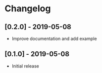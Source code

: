 # Changelog

## [0.2.0] - 2019-05-08

* Improve documentation and add example

## [0.1.0] - 2019-05-08

* Initial release